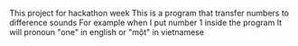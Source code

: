 This project for hackathon week
This is a program that transfer numbers to difference sounds
For example when I put number 1 inside the program It will pronoun "one" in english or "một" in vietnamese
